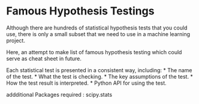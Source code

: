 # Famous Hypothesis Testings

Although there are hundreds of statistical hypothesis tests that you could use, there is only a small subset that we need to use in a machine learning project.

Here, an attempt to make list of famous hypothesis testing which could serve as cheat sheet in future. 

Each statistical test is presented in a consistent way, including:
	* The name of the test.
	* What the test is checking.
	* The key assumptions of the test.
	* How the test result is interpreted.
	* Python API for using the test.

addditional Packages required : 
	scipy.stats
